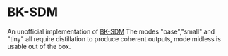 # BK-SDM
An unofficial implementation of [BK-SDM](https://arxiv.org/abs/2305.15798)
The modes "base","small" and "tiny" all require distillation to produce coherent outputs, mode midless is usable out of the box.
